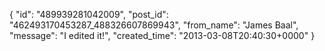  {
   "id": "489939281042009",
   "post_id": "462493170453287_488326607869943",
   "from_name": "James Baal",
   "message": "I edited it!",
   "created_time": "2013-03-08T20:40:30+0000"
 }
